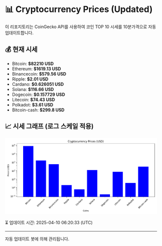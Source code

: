 
# 📊 Cryptocurrency Prices (Updated)

이 리포지토리는 CoinGecko API를 사용하여 코인 TOP 10 시세를 10분가격으로 자동 업데이트합니다.

## 💰 현재 시세
- Bitcoin: **$82210 USD**
- Ethereum: **$1619.13 USD**
- Binancecoin: **$579.56 USD**
- Ripple: **$2.01 USD**
- Cardano: **$0.626051 USD**
- Solana: **$116.66 USD**
- Dogecoin: **$0.157729 USD**
- Litecoin: **$74.43 USD**
- Polkadot: **$3.61 USD**
- Bitcoin-cash: **$299.8 USD**

## 📈 시세 그래프 (로그 스케일 적용)
![Crypto Prices](crypto_prices.png)

⏳ 업데이트 시간: 2025-04-10 06:20:33 (UTC)

---
자동 업데이트 봇에 의해 관리됩니다.
